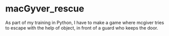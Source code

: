 # macGyver_rescue
 As part of my training in Python, I have to make a game where mcgiver tries to escape with the help of object, in front of a guard who keeps the door.
